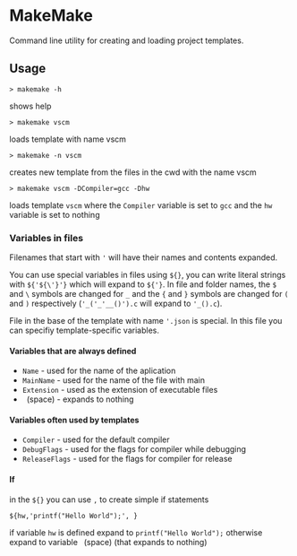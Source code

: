 # MakeMake

Command line utility for creating and loading project templates.

## Usage
```shell
> makemake -h
```
shows help

```shell
> makemake vscm
```
loads template with name vscm

```shell
> makemake -n vscm
```
creates new template from the files in the cwd with the name vscm

```shell
> makemake vscm -DCompiler=gcc -Dhw
```
loads template `vscm` where the `Compiler` variable is set to `gcc` and the `hw` variable is set to nothing

### Variables in files
Filenames that start with `'` will have their names and contents expanded.

You can use special variables in files using `${}`, you can write literal strings with `${'${\'}'}` which will expand to `${'}`. In file and folder names, the `$` and `\` symbols are changed for `_` and the `{` and `}` symbols are changed for `(` and `)` respectively (`'_('_'__()').c` will expand to `'_().c`).

File in the base of the template with name `'.json` is special. In this file you can specifiy template-specific variables.

#### Variables that are always defined
- `Name` - used for the name of the aplication
- `MainName` - used for the name of the file with main
- `Extension` - used as the extension of executable files
- ` `(space) - expands to nothing

#### Variables often used by templates
- `Compiler` - used for the default compiler
- `DebugFlags` - used for the flags for compiler while debugging
- `ReleaseFlags` - used for the flags for compiler for release

#### If
in the `${}` you can use `,` to create simple if statements

```
${hw,'printf("Hello World");', }
```
if variable `hw` is defined expand to `printf("Hello World");` otherwise expand to variable ` `(space) (that expands to nothing)

